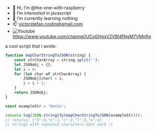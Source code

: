 - 👋 Hi, I’m @the-one-with-raspberry
- 👀 I’m interested in javascript
- 🌱 I’m currently learning nothing
- 📫 victorstefan.costin@gmail.com
- ![Youtube](https://emojipedia-us.s3.amazonaws.com/content/2020/04/05/yt.png) https://www.youtube.com/channel/UCxGHpsV2VBI4fNgM7VMnflg

a cool script that i wrote:
```js
function mapCharStringToJSON(string) {
    const strCharArray = string.split('');
    let JSONobj = {};
    let i = 0;
    for (let char of strCharArray) {
        JSONobj[char] = i;
        i = i + 1;
    }
    return JSONobj;
}

const exampleStr = 'henlo';

console.log(JSON.stringify(mapCharStringToJSON(exampleStr)));
// returns: {"h":0,"e":1,"n":2,"l":3,"o":4}
// strings with repeated characters dont work :(
```

<!---
the-one-with-raspberry/the-one-with-raspberry is a ✨ special ✨ repository because its `README.md` (this file) appears on your GitHub profile.
You can click the Preview link to take a look at your changes.
--->
